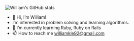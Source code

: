 ![William's GitHub stats](https://github-readme-stats.vercel.app/api?username=williamle92&show_icons=true&theme=dracula&count_private=true&hide=stars)

- 👋 Hi, I’m William!
- I’m interested in problem solving and learning algorithms.
- 🌱 I’m currently learning Ruby, Ruby on Rails
- 📫 How to reach me williamkle92@gmail.com

<!---
williamle92/williamle92 is a ✨ special ✨ repository because its `README.md` (this file) appears on your GitHub profile.
You can click the Preview link to take a look at your changes.
--->
